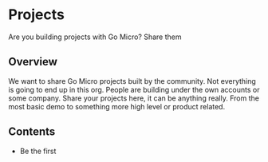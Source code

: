# Projects

Are you building projects with Go Micro? Share them

## Overview

We want to share Go Micro projects built by the community. Not everything is going to end up in this org. People are building under the own accounts or 
some company. Share your projects here, it can be anything really. From the most basic demo to something more high level or product related.

## Contents

- Be the first
